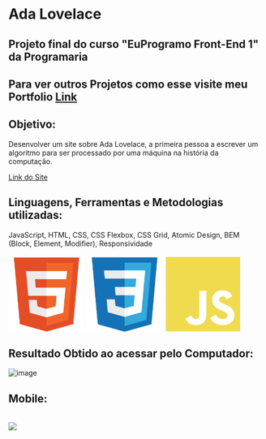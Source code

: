 # Ada Lovelace
## Projeto final do curso "EuProgramo Front-End 1" da Programaria


## Para ver outros Projetos como esse visite meu Portfolio [Link](https://github.com/SammyLexa/Portfolio)

## Objetivo:

Desenvolver um site sobre Ada Lovelace, a primeira pessoa a escrever um algoritmo para ser processado por uma máquina na história da computação.

[Link do Site](https://ada-lovelace-samantha-sammylexa.vercel.app/) 
</br>

<h2>Linguagens, Ferramentas e Metodologias utilizadas: </h2>
JavaScript, HTML, CSS, CSS Flexbox, CSS Grid, Atomic Design, BEM (Block, Element, Modifier), Responsividade

<div style="display: inline_block"><br>
  <img align="center" alt="HTML"  width="150" src="https://raw.githubusercontent.com/devicons/devicon/master/icons/html5/html5-original.svg">
  <img align="center" alt="CSS" width="150" src="https://raw.githubusercontent.com/devicons/devicon/master/icons/css3/css3-original.svg">
  <img align="center" alt="Js" width="150" src="https://raw.githubusercontent.com/devicons/devicon/master/icons/javascript/javascript-plain.svg">
</div>

## Resultado Obtido ao acessar pelo Computador:
![image](https://user-images.githubusercontent.com/123910027/223106991-7b534da7-4f1c-4c64-9b07-09d037bb8e4e.png)

## Mobile: 
</br>

<img width="400px" src="https://user-images.githubusercontent.com/123910027/229650170-d497d6b9-7580-4f73-93c6-7450dd9499ab.png">
